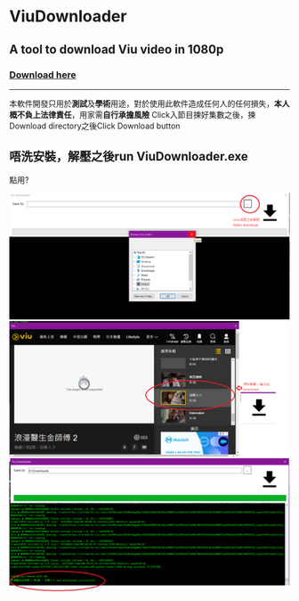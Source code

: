 # ViuDownloader
 A tool to download Viu video in 1080p
 ---------------------------------------
 ### [Download here](https://github.com/yusing/ViuDownloader/releases/download/v0.1/Release.zip)
 ---------------------------------------
 本軟件開發只用於**測試**及**學術**用途，對於使用此軟件造成任何人的任何損失，**本人概不負上法律責任**，用家需**自行承擔風險**
 Click入節目揀好集數之後，揀Download directory之後Click Download button

 唔洗安裝，解壓之後run ViuDownloader.exe
 ----------------------------------------
 點用?
 
 ![1. 揀好Download路徑先](/tutorial/selectDir.png)
 ![2. Click Download制等佢download完](/tutorial/download.png)
 ![3. C顯示download successfully](/tutorial/downloadFinished.png)